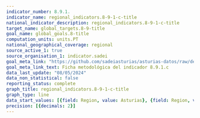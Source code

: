 ```yaml
---
indicator_number: 8.9.1.
indicator_name: regional_indicators.8-9-1-c-title
national_indicator_description: regional_indicators.8-9-1-c-title
target_name: global_targets.8-9-title
goal_name: global_goals.8-title
computation_units: units.PT
national_geographical_coverage: regional
source_active_1: true
source_organisation_1: indicator.sadei
goal_meta_link: "https://github.com/sadeiasturias/asturias-datos/raw/develop/descargas/metodologia/8.9.1.c.pdf"
goal_meta_link_text: Ficha metodológica del indicador 8.9.1.c
data_last_update: "08/05/2024"
data_non_statistical: false
reporting_status: complete
graph_title: regional_indicators.8-9-1-c-title
graph_type: line
data_start_values: [{field: Region, value: Asturias}, {field: Region, value: España}]
precision: [{decimals: 2}]
---
```


